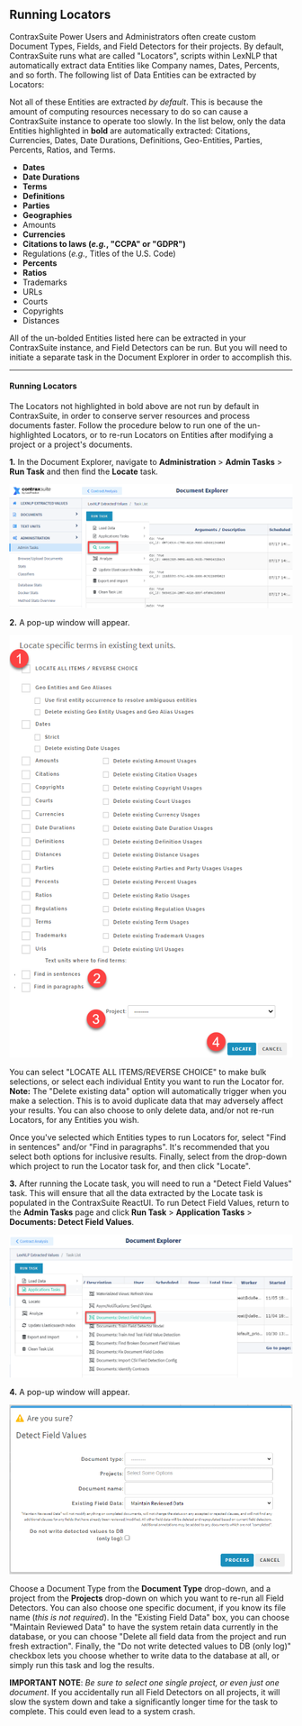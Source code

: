 ## Running Locators

ContraxSuite Power Users and Administrators often create custom Document Types, Fields, and Field Detectors for their projects. By default, ContraxSuite runs what are called "Locators", scripts within LexNLP that automatically extract data Entities like Company names, Dates, Percents, and so forth. The following list of Data Entities can be extracted by Locators:

Not all of these Entities are extracted *by default*. This is because the amount of computing resources necessary to do so can cause a ContraxSuite instance to operate too slowly. In the list below, only the data Entities highlighted in **bold** are automatically extracted: Citations, Currencies, Dates, Date Durations, Definitions, Geo-Entities, Parties, Percents, Ratios, and Terms.

* **Dates**
* **Date Durations**
* **Terms**
* **Definitions**
* **Parties**
* **Geographies**
* Amounts
* **Currencies**
* **Citations to laws (*e.g.*, "CCPA" or "GDPR")**
* Regulations (*e.g.*, Titles of the U.S. Code)
* **Percents**
* **Ratios**
* Trademarks
* URLs
* Courts
* Copyrights
* Distances

All of the un-bolded Entities listed here can be extracted in your ContraxSuite instance, and Field Detectors can be run. But you will need to initiate a separate task in the Document Explorer in order to accomplish this.

---

#### Running Locators

The Locators not highlighted in bold above are not run by default in ContraxSuite, in order to conserve server resources and process documents faster. Follow the procedure below to run one of the un-highlighted Locators, or to re-run Locators on Entities after modifying a project or a project's documents.

**1.** In the Document Explorer, navigate to **Administration** > **Admin Tasks** > **Run Task** and then find the **Locate** task.

  ![RunLocators](../../_static/img/guides/PowerUsers/RunLocators.png)

**2.** A pop-up window will appear.

  ![LocateMenu](../../_static/img/guides/PowerUsers/LocateMenu.png)

You can select "LOCATE ALL ITEMS/REVERSE CHOICE" to make bulk selections, or select each individual Entity you want to run the Locator for. **Note:** The "Delete existing data" option will automatically trigger when you make a selection. This is to avoid duplicate data that may adversely affect your results. You can also choose to only delete data, and/or not re-run Locators, for any Entities you wish.

Once you've selected which Entities types to run Locators for, select "Find in sentences" and/or "Find in paragraphs". It's recommended that you select both options for inclusive results. Finally, select from the drop-down which project to run the Locator task for, and then click "Locate".

**3.** After running the Locate task, you will need to run a "Detect Field Values" task. This will ensure that all the data extracted by the Locate task is populated in the ContraxSuite ReactUI. To run Detect Field Values, return to the **Admin Tasks** page and click **Run Task** > **Application Tasks** > **Documents: Detect Field Values**.

  ![DetectFieldValues](../../_static/img/guides/DocExp/Admin/RunTaskDetect.png)

**4.** A pop-up window will appear.

  ![DetectFieldValuesModal](../../_static/img/guides/DocExp/Admin/DetectFieldValuesModal.png)

Choose a Document Type from the **Document Type** drop-down, and a project from the **Projects** drop-down on which you want to re-run all Field Detectors. You can also choose one specific document, if you know its file name (*this is not required*). In the "Existing Field Data" box, you can choose "Maintain Reviewed Data" to have the system retain data currently in the database, or you can choose "Delete all field data from the project and run fresh extraction". Finally, the "Do not write detected values to DB (only log)" checkbox lets you choose whether to write data to the database at all, or simply run this task and log the results.

**IMPORTANT NOTE**: *Be sure to select one single project, or even just one document*. If you accidentally run all Field Detectors on all projects, it will slow the system down and take a significantly longer time for the task to complete. This could even lead to a system crash.